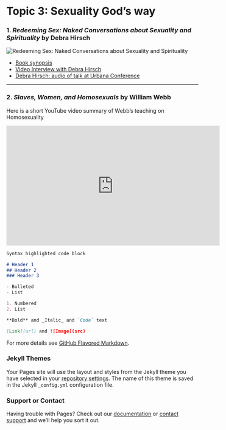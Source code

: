 # Topic 3: Sexuality God’s way
### 1. _Redeeming Sex: Naked Conversations about Sexuality and Spirituality_ by Debra Hirsch

![Redeeming Sex: Naked Conversations about Sexuality and Spirituality](http://www.seedbed.com/wp-content/uploads/redeeming-sex.jpg)

- [Book synopsis](http://www.seedbed.com/redeeming-sex-deb-hirsch/)
- [Video Interview with Debra Hirsch](https://www.youtube.com/watch?v=Jb96CCg5e50)
- [Debra Hirsch: audio of talk at Urbana Conference]( https://urbana.org/seminar/redeeming-sex-missional-perspective-theology-sexuality-gender-identity)

---

### 2. _Slaves, Women, and Homosexuals_ by William Webb

Here is a short YouTube video summary of Webb’s teaching on Homosexuality
<iframe width="560" height="315" src="https://youtu.be/Uddcn_oC9jA" frameborder="0" allowfullscreen></iframe>

```markdown
Syntax highlighted code block

# Header 1
## Header 2
### Header 3

- Bulleted
- List

1. Numbered
2. List

**Bold** and _Italic_ and `Code` text

[Link](url) and ![Image](src)
```

For more details see [GitHub Flavored Markdown](https://guides.github.com/features/mastering-markdown/).

### Jekyll Themes

Your Pages site will use the layout and styles from the Jekyll theme you have selected in your [repository settings](https://github.com/ifg-dev/ifgubc.me/settings). The name of this theme is saved in the Jekyll `_config.yml` configuration file.

### Support or Contact

Having trouble with Pages? Check out our [documentation](https://help.github.com/categories/github-pages-basics/) or [contact support](https://github.com/contact) and we’ll help you sort it out.
